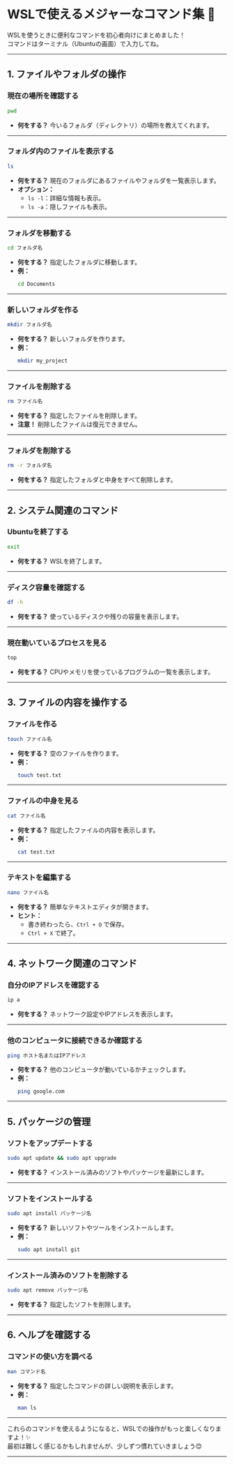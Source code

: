 # WSLで使えるメジャーなコマンド集 🐧

WSLを使うときに便利なコマンドを初心者向けにまとめました！  
コマンドはターミナル（Ubuntuの画面）で入力してね。

---

## **1. ファイルやフォルダの操作**

### **現在の場所を確認する**
```bash
pwd
```
- **何をする？** 今いるフォルダ（ディレクトリ）の場所を教えてくれます。

---

### **フォルダ内のファイルを表示する**
```bash
ls
```
- **何をする？** 現在のフォルダにあるファイルやフォルダを一覧表示します。
- **オプション：**
  - `ls -l`：詳細な情報も表示。
  - `ls -a`：隠しファイルも表示。

---

### **フォルダを移動する**
```bash
cd フォルダ名
```
- **何をする？** 指定したフォルダに移動します。
- **例：**
  ```bash
  cd Documents
  ```

---

### **新しいフォルダを作る**
```bash
mkdir フォルダ名
```
- **何をする？** 新しいフォルダを作ります。
- **例：**
  ```bash
  mkdir my_project
  ```

---

### **ファイルを削除する**
```bash
rm ファイル名
```
- **何をする？** 指定したファイルを削除します。
- **注意！** 削除したファイルは復元できません。

---

### **フォルダを削除する**
```bash
rm -r フォルダ名
```
- **何をする？** 指定したフォルダと中身をすべて削除します。

---

## **2. システム関連のコマンド**

### **Ubuntuを終了する**
```bash
exit
```
- **何をする？** WSLを終了します。

---

### **ディスク容量を確認する**
```bash
df -h
```
- **何をする？** 使っているディスクや残りの容量を表示します。

---

### **現在動いているプロセスを見る**
```bash
top
```
- **何をする？** CPUやメモリを使っているプログラムの一覧を表示します。

---

## **3. ファイルの内容を操作する**

### **ファイルを作る**
```bash
touch ファイル名
```
- **何をする？** 空のファイルを作ります。
- **例：**
  ```bash
  touch test.txt
  ```

---

### **ファイルの中身を見る**
```bash
cat ファイル名
```
- **何をする？** 指定したファイルの内容を表示します。
- **例：**
  ```bash
  cat test.txt
  ```

---

### **テキストを編集する**
```bash
nano ファイル名
```
- **何をする？** 簡単なテキストエディタが開きます。  
- **ヒント：**
  - 書き終わったら、`Ctrl + O` で保存。
  - `Ctrl + X` で終了。

---

## **4. ネットワーク関連のコマンド**

### **自分のIPアドレスを確認する**
```bash
ip a
```
- **何をする？** ネットワーク設定やIPアドレスを表示します。

---

### **他のコンピュータに接続できるか確認する**
```bash
ping ホスト名またはIPアドレス
```
- **何をする？** 他のコンピュータが動いているかチェックします。
- **例：**
  ```bash
  ping google.com
  ```

---

## **5. パッケージの管理**

### **ソフトをアップデートする**
```bash
sudo apt update && sudo apt upgrade
```
- **何をする？** インストール済みのソフトやパッケージを最新にします。

---

### **ソフトをインストールする**
```bash
sudo apt install パッケージ名
```
- **何をする？** 新しいソフトやツールをインストールします。
- **例：**
  ```bash
  sudo apt install git
  ```

---

### **インストール済みのソフトを削除する**
```bash
sudo apt remove パッケージ名
```
- **何をする？** 指定したソフトを削除します。

---

## **6. ヘルプを確認する**

### **コマンドの使い方を調べる**
```bash
man コマンド名
```
- **何をする？** 指定したコマンドの詳しい説明を表示します。
- **例：**
  ```bash
  man ls
  ```

---

これらのコマンドを使えるようになると、WSLでの操作がもっと楽しくなりますよ！✨  
最初は難しく感じるかもしれませんが、少しずつ慣れていきましょう😊

---